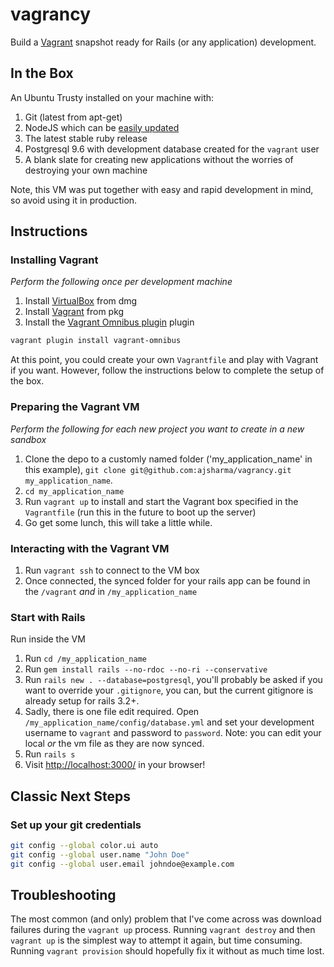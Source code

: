 vagrancy
========

Build a [Vagrant](http://www.vagrantup.com/) snapshot ready for Rails (or any application) development.

## In the Box

An Ubuntu Trusty installed on your machine with:

1. Git (latest from apt-get)
2. NodeJS which can be [easily updated](https://github.com/joyent/node/wiki/Installing-Node.js-via-package-manager)
1. The latest stable ruby release
1. Postgresql 9.6 with development database created for the `vagrant` user
1. A blank slate for creating new applications without the worries of destroying your own machine

Note, this VM was put together with easy and rapid development in mind, so avoid using it in production.

## Instructions

### Installing Vagrant

_Perform the following once per development machine_

1. Install [VirtualBox](https://www.virtualbox.org/) from dmg
1. Install [Vagrant](http://www.vagrantup.com/) from pkg
1. Install the [Vagrant Omnibus plugin](https://github.com/chef/vagrant-omnibus) plugin

```sh
vagrant plugin install vagrant-omnibus
```

At this point, you could create your own `Vagrantfile` and play with Vagrant if you want. However, follow the instructions below to complete the setup of the box.

### Preparing the Vagrant VM

_Perform the following for each new project you want to create in a new sandbox_

1. Clone the depo to a customly named folder ('my_application_name' in this example), `git clone git@github.com:ajsharma/vagrancy.git my_application_name`.
1. `cd my_application_name`
1. Run `vagrant up` to install and start the Vagrant box specified in the `Vagrantfile` (run this in the future to boot up the server)
1. Go get some lunch, this will take a little while.

### Interacting with the Vagrant VM

1. Run `vagrant ssh` to connect to the VM box
1. Once connected, the synced folder for your rails app can be found in the `/vagrant` _and_ in `/my_application_name`

### Start with Rails

Run inside the VM

1. Run `cd /my_application_name`
1. Run `gem install rails --no-rdoc --no-ri --conservative`
1. Run `rails new . --database=postgresql`, you'll probably be asked if you want to override your `.gitignore`, you can, but the current gitignore is already setup for rails 3.2+.
1. Sadly, there is one file edit required.  Open `/my_application_name/config/database.yml` and set your development username to `vagrant` and password to `password`. Note: you can edit your local _or_ the vm file as they are now synced.
1. Run `rails s`
1. Visit [http://localhost:3000/](http://localhost:3000/) in your browser!

## Classic Next Steps

### Set up your git credentials

```bash
git config --global color.ui auto
git config --global user.name "John Doe"
git config --global user.email johndoe@example.com
```

## Troubleshooting

The most common (and only) problem that I've come across was download failures during the `vagrant up` process.  Running `vagrant destroy` and then `vagrant up` is the simplest way to attempt it again, but time consuming.  Running `vagrant provision` should hopefully fix it without as much time lost.

